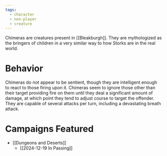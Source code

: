 ```yaml
---
tags:
  - character
  - non-player
  - creature
---
```


Chimeras are creatures present in [[Bleakburgh]]. They are mythologized as the bringers of children in a very similar way to how Storks are in the real world. 

# Behavior

Chimeras do not appear to be sentient, though they are intelligent enough to react to those firing upon it. Chimeras seem to ignore those other than their target providing fire on them until they deal a significant amount of damage, at which point they tend to adjust course to target the offender. They are capable of several attacks per turn, including a devastating breath attack.

# Campaigns Featured

- [[Dungeons and Deserts]]
	- [[2024-12-19 In Passing]]